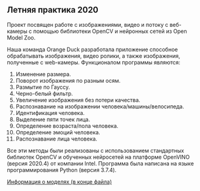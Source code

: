 ## Летняя практика 2020 ##
Проект посвящен работе с изображениями, видео и потоку с веб-камеры с помощью библиотеки OpenCV и нейронных сетей из Open Model Zoo.

Наша команда Orange Duck разработала приложение способное обрабатывать изображения, видео ролики, а также изображения, полученные с web-камеры. Функционалом программы являются:<br>

1. Изменение размера.
2. Поворот изображения по разным осям.
3. Размытие по Гауссу.
4. Черно-белый фильтр.
5. Увеличение изображения без потери качества.
6. Распознавание на изображении человека/машины/велосипеда.
7. Идентификация человека.
8. Выделение пяти точек лица.
9. Определение возраста/пола человека.
10. Определение эмоций человека.
11. Распознавание лица человека.

Все эти методы были реализованы с использованием стандартных библиотек OpenCV и обученных нейросетей на платформе OpenVINO (версия 2020.4) от компании Intel. Программа была написана на языке программирования Python (версия 3.7.4).

[Информация о моделях (в конце файла)](https://github.com/MariaBozhko/SummerHolidays2020/blob/main/main.py#L1182)
